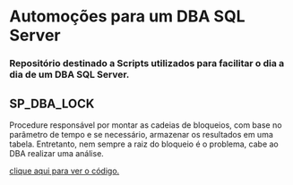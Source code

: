 <h1>Automoções para um DBA SQL Server</h1>

<h3>Repositório destinado a Scripts utilizados para facilitar o dia a dia de um DBA SQL Server.</h3>

## SP_DBA_LOCK

Procedure responsável por montar as cadeias de bloqueios, com base no parâmetro de tempo e se necessário, armazenar os resultados em uma tabela.
Entretanto, nem sempre a raiz do bloqueio é o problema, cabe ao DBA realizar uma análise.

[clique aqui para ver o código.](https://github.com/VictorJannuzzi/AutomacoesDBA/blob/0b1c415eccb1275262fcc3ffed7b81b500bebd93/DBA_LOCK.sql)

